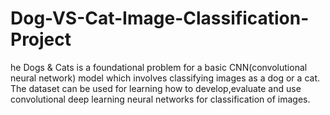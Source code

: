 # Dog-VS-Cat-Image-Classification-Project
he Dogs &amp; Cats is a foundational problem for a basic CNN(convolutional neural network) model which involves classifying images as a dog or a cat. The dataset can be used for learning how to develop,evaluate and use convolutional deep learning neural networks for classification of images.

